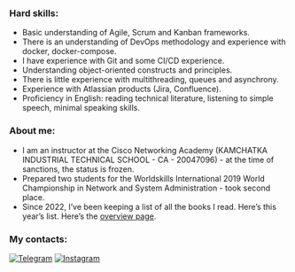 ### Hard skills:
* Basic understanding of Agile, Scrum and Kanban frameworks.
* There is an understanding of DevOps methodology and experience with docker, docker-compose.
* I have experience with Git and some CI/CD experience.
* Understanding object-oriented constructs and principles.
* There is little experience with multithreading, queues and asynchrony.
* Experience with Atlassian products (Jira, Confluence).
* Proficiency in English: reading technical literature, listening to simple speech, minimal speaking skills.

### About  me:
* I am an instructor at the Cisco Networking Academy (KAMCHATKA INDUSTRIAL TECHNICAL SCHOOL - CA - 20047096) - at the time of sanctions, the status is frozen.
* Prepared two students for the Worldskills International 2019 World Championship in Network and System Administration - took second place.
* Since 2022, I’ve been keeping a list of all the books I read. Here’s this year’s list. Here’s the [overview page](https://github.com/pvenv/pvenv/blob/main/Reading%20list.md).

### My contacts:
[![Telegram](https://img.shields.io/badge/-Telegram-090909?style=for-the-badge&logo=telegram&logoColor=27A0D9)](https://t.me/vpotd)
[![Instagram](https://img.shields.io/badge/-Instagram-090909?style=for-the-badge&logo=instagram&logoColor=B4068E)](https://www.instagram.com/vpotd)
